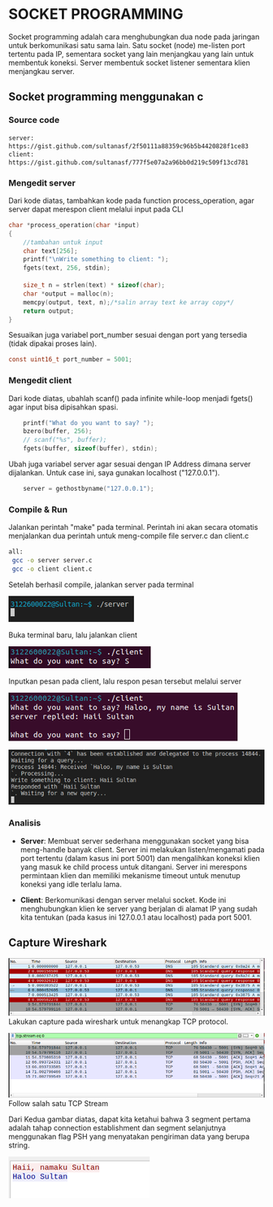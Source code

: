 # SOCKET PROGRAMMING

Socket programming adalah cara menghubungkan dua node pada jaringan untuk berkomunikasi satu sama lain. Satu socket (node) me-listen port tertentu pada IP, sementara socket yang lain menjangkau yang lain untuk membentuk koneksi. Server membentuk socket listener sementara klien menjangkau server.

## Socket programming menggunakan c

### Source code

```text
server: https://gist.github.com/sultanasf/2f50111a88359c96b5b4420828f1ce83
client: https://gist.github.com/sultanasf/777f5e07a2a96bb0d219c509f13cd781
```

### Mengedit server

Dari kode diatas, tambahkan kode pada function process_operation, agar server dapat merespon client melalui input pada CLI

```c
char *process_operation(char *input)
{
    //tambahan untuk input
    char text[256];
    printf("\nWrite something to client: ");
    fgets(text, 256, stdin);

    size_t n = strlen(text) * sizeof(char);
    char *output = malloc(n);
    memcpy(output, text, n);/*salin array text ke array copy*/
    return output;
}
```

Sesuaikan juga variabel port_number sesuai dengan port yang tersedia (tidak dipakai proses lain).

```c
const uint16_t port_number = 5001;
```

### Mengedit client

Dari kode diatas, ubahlah scanf() pada infinite while-loop menjadi fgets() agar input bisa dipisahkan spasi.

```c
    printf("What do you want to say? ");
    bzero(buffer, 256);
    // scanf("%s", buffer);
    fgets(buffer, sizeof(buffer), stdin);
```

Ubah juga variabel server agar sesuai dengan IP Address dimana server dijalankan. Untuk case ini, saya gunakan localhost ("127.0.0.1").

```c
    server = gethostbyname("127.0.0.1");
```

### Compile & Run

Jalankan perintah "make" pada terminal. Perintah ini akan secara otomatis menjalankan dua perintah untuk meng-compile file server.c dan client.c

```bash
all:
 gcc -o server server.c
 gcc -o client client.c
```

Setelah berhasil compile, jalankan server pada terminal

![Server init](./assets/serverInit.png)

Buka terminal baru, lalu jalankan client

![Client init](./assets/clientInit.png)

Inputkan pesan pada client, lalu respon pesan tersebut melalui server

![Client msg](./assets/image.png)

![Server msg](./assets/image-1.png)

### Analisis

- __Server__:
Membuat server sederhana menggunakan socket yang bisa meng-handle banyak client. Server ini melakukan listen/mengamati pada port tertentu (dalam kasus ini port 5001) dan mengalihkan koneksi klien yang masuk ke child process untuk ditangani. Server ini merespons permintaan klien dan memiliki mekanisme timeout untuk menutup koneksi yang idle terlalu lama.

- __Client__:
Berkomunikasi dengan server melalui socket. Kode ini menghubungkan klien ke server yang berjalan di alamat IP yang sudah kita tentukan (pada kasus ini 127.0.0.1 atau localhost) pada port 5001.

## Capture Wireshark

![Alt text](./assets/image-2.png)
Lakukan capture pada wireshark untuk menangkap TCP protocol.

![Alt text](./assets/image-3.png)
Follow salah satu TCP Stream

Dari Kedua gambar diatas, dapat kita ketahui bahwa 3 segment pertama adalah tahap connection establishment dan segment selanjutnya menggunakan flag PSH yang menyatakan pengiriman data yang berupa string.

![Alt text](./assets/image-4.png)